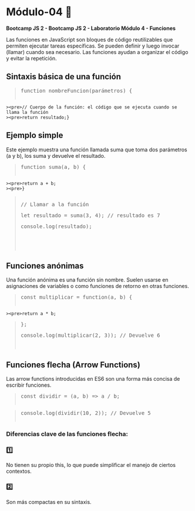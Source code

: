 # Módulo-04  :lemon:

**Bootcamp JS 2 - Bootcamp JS 2 - Laboratorio Módulo 4 - Funciones**

Las funciones en JavaScript son bloques de código reutilizables que permiten ejecutar tareas específicas. Se pueden definir y luego invocar (llamar) cuando sea necesario. Las funciones ayudan a organizar el código y evitar la repetición.

## Sintaxis básica de una función

><pre>function nombreFuncion(parámetros) {
    ><pre>// Cuerpo de la función: el código que se ejecuta cuando se llama la función
    ><pre>return resultado;}
## Ejemplo simple
Este ejemplo muestra una función llamada suma que toma dos parámetros (a y b), los suma y devuelve el resultado.


><pre>function suma(a, b) {
    ><pre>return a + b;
    ><pre>}
><pre>
><pre>// Llamar a la función
><pre>let resultado = suma(3, 4); // resultado es 7
><pre>console.log(resultado);

## Funciones anónimas
Una función anónima es una función sin nombre. Suelen usarse en asignaciones de variables o como funciones de retorno en otras funciones.


><pre>const multiplicar = function(a, b) {
    ><pre>return a * b;
><pre>};
><pre>console.log(multiplicar(2, 3)); // Devuelve 6

## Funciones flecha (Arrow Functions)
Las arrow functions introducidas en ES6 son una forma más concisa de escribir funciones.


><pre>const dividir = (a, b) => a / b;

><pre>console.log(dividir(10, 2)); // Devuelve 5

### Diferencias clave de las funciones flecha:
### :one:
 No tienen su propio this, lo que puede simplificar el manejo de ciertos contextos.

### :two:
Son más compactas en su sintaxis.
